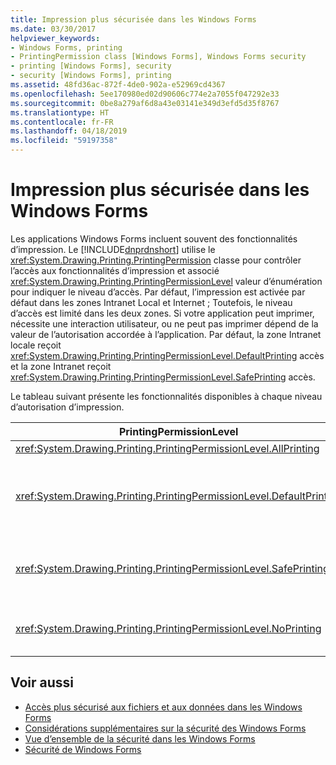 ```yaml
---
title: Impression plus sécurisée dans les Windows Forms
ms.date: 03/30/2017
helpviewer_keywords:
- Windows Forms, printing
- PrintingPermission class [Windows Forms], Windows Forms security
- printing [Windows Forms], security
- security [Windows Forms], printing
ms.assetid: 48fd36ac-872f-4de0-902a-e52969cd4367
ms.openlocfilehash: 5ee170980ed02d90606c774e2a7055f047292e33
ms.sourcegitcommit: 0be8a279af6d8a43e03141e349d3efd5d35f8767
ms.translationtype: HT
ms.contentlocale: fr-FR
ms.lasthandoff: 04/18/2019
ms.locfileid: "59197358"
---
```

# <a name="more-secure-printing-in-windows-forms"></a>Impression plus sécurisée dans les Windows Forms
Les applications Windows Forms incluent souvent des fonctionnalités d’impression. Le [!INCLUDE[dnprdnshort](../../../includes/dnprdnshort-md.md)] utilise le <xref:System.Drawing.Printing.PrintingPermission> classe pour contrôler l’accès aux fonctionnalités d’impression et associé <xref:System.Drawing.Printing.PrintingPermissionLevel> valeur d’énumération pour indiquer le niveau d’accès. Par défaut, l’impression est activée par défaut dans les zones Intranet Local et Internet ; Toutefois, le niveau d’accès est limité dans les deux zones. Si votre application peut imprimer, nécessite une interaction utilisateur, ou ne peut pas imprimer dépend de la valeur de l’autorisation accordée à l’application. Par défaut, la zone Intranet locale reçoit <xref:System.Drawing.Printing.PrintingPermissionLevel.DefaultPrinting> accès et la zone Intranet reçoit <xref:System.Drawing.Printing.PrintingPermissionLevel.SafePrinting> accès.  
  
 Le tableau suivant présente les fonctionnalités disponibles à chaque niveau d’autorisation d’impression.  
  
|PrintingPermissionLevel|Description|  
|-----------------------------|-----------------|  
|<xref:System.Drawing.Printing.PrintingPermissionLevel.AllPrinting>|Fournit un accès complet à toutes les imprimantes installées.|  
|<xref:System.Drawing.Printing.PrintingPermissionLevel.DefaultPrinting>|Permet l’impression par programmation à l’imprimante par défaut et impression plus sécurisée via une boîte de dialogue d’impression restrictive. <xref:System.Drawing.Printing.PrintingPermissionLevel.DefaultPrinting> est un sous-ensemble de <xref:System.Drawing.Printing.PrintingPermissionLevel.AllPrinting>.|  
|<xref:System.Drawing.Printing.PrintingPermissionLevel.SafePrinting>|Fournit une impression uniquement à partir d’une boîte de dialogue plus restrictive. <xref:System.Drawing.Printing.PrintingPermissionLevel.SafePrinting> est un sous-ensemble de <xref:System.Drawing.Printing.PrintingPermissionLevel.DefaultPrinting>.|  
|<xref:System.Drawing.Printing.PrintingPermissionLevel.NoPrinting>|Empêche l’accès aux imprimantes. <xref:System.Drawing.Printing.PrintingPermissionLevel.NoPrinting> est un sous-ensemble de <xref:System.Drawing.Printing.PrintingPermissionLevel.SafePrinting>.|  
  
## <a name="see-also"></a>Voir aussi

- [Accès plus sécurisé aux fichiers et aux données dans les Windows Forms](more-secure-file-and-data-access-in-windows-forms.md)
- [Considérations supplémentaires sur la sécurité des Windows Forms](additional-security-considerations-in-windows-forms.md)
- [Vue d’ensemble de la sécurité dans les Windows Forms](security-in-windows-forms-overview.md)
- [Sécurité de Windows Forms](windows-forms-security.md)
